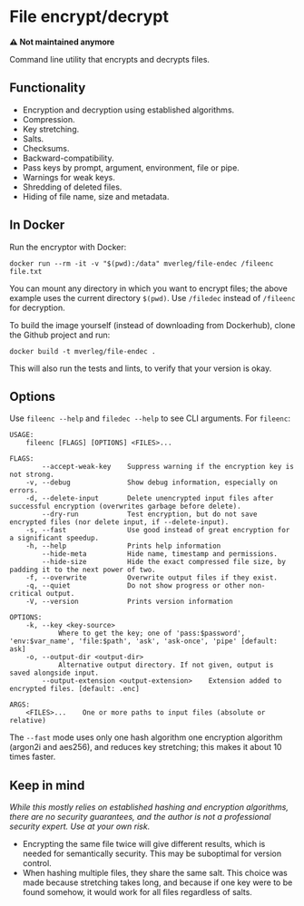 
File encrypt/decrypt
===============================

**⚠️ Not maintained anymore**

Command line utility that encrypts and decrypts files.

Functionality
-------------------------------

* Encryption and decryption using established algorithms.
* Compression.
* Key stretching.
* Salts.
* Checksums.
* Backward-compatibility.
* Pass keys by prompt, argument, environment, file or pipe.
* Warnings for weak keys.
* Shredding of deleted files.
* Hiding of file name, size and metadata.

In Docker
-------------------------------

Run the encryptor with Docker:

    docker run --rm -it -v "$(pwd):/data" mverleg/file-endec /fileenc file.txt

You can mount any directory in which you want to encrypt files; the above example uses the current directory `$(pwd)`. Use `/filedec` instead of `/fileenc` for decryption.

To build the image yourself (instead of downloading from Dockerhub), clone the Github project and run:

    docker build -t mverleg/file-endec .

This will also run the tests and lints, to verify that your version is okay.

Options
-------------------------------

Use `fileenc --help` and `filedec --help` to see CLI arguments. For `fileenc`:

    USAGE:
        fileenc [FLAGS] [OPTIONS] <FILES>...
    
    FLAGS:
            --accept-weak-key    Suppress warning if the encryption key is not strong.
        -v, --debug              Show debug information, especially on errors.
        -d, --delete-input       Delete unencrypted input files after successful encryption (overwrites garbage before delete).
            --dry-run            Test encryption, but do not save encrypted files (nor delete input, if --delete-input).
        -s, --fast               Use good instead of great encryption for a significant speedup.
        -h, --help               Prints help information
            --hide-meta          Hide name, timestamp and permissions.
            --hide-size          Hide the exact compressed file size, by padding it to the next power of two.
        -f, --overwrite          Overwrite output files if they exist.
        -q, --quiet              Do not show progress or other non-critical output.
        -V, --version            Prints version information
    
    OPTIONS:
        -k, --key <key-source>
                Where to get the key; one of 'pass:$password', 'env:$var_name', 'file:$path', 'ask', 'ask-once', 'pipe' [default: ask]
        -o, --output-dir <output-dir>
                Alternative output directory. If not given, output is saved alongside input.
            --output-extension <output-extension>    Extension added to encrypted files. [default: .enc]
    
    ARGS:
        <FILES>...    One or more paths to input files (absolute or relative)

The `--fast` mode uses only one hash algorithm one encryption algorithm (argon2i and aes256), and reduces key stretching; this makes it about 10 times faster.

Keep in mind
-------------------------------

*While this mostly relies on established hashing and encryption algorithms, there are no security guarantees, and the author is not a professional security expert. Use at your own risk.*

* Encrypting the same file twice will give different results, which is needed for semantically security. This may be suboptimal for version control.
* When hashing multiple files, they share the same salt. This choice was made because stretching takes long, and because if one key were to be found somehow, it would work for all files regardless of salts.
